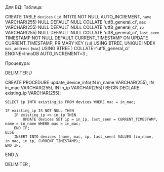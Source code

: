 Для БД:
Таблица:

CREATE TABLE `devices` (
	`id` INT(11) NOT NULL AUTO_INCREMENT,
	`name` VARCHAR(255) NULL DEFAULT NULL COLLATE 'utf8_general_ci',
	`mac` VARCHAR(255) NULL DEFAULT NULL COLLATE 'utf8_general_ci',
	`ip` VARCHAR(255) NULL DEFAULT NULL COLLATE 'utf8_general_ci',
	`last_seen` TIMESTAMP NOT NULL DEFAULT CURRENT_TIMESTAMP ON UPDATE CURRENT_TIMESTAMP,
	PRIMARY KEY (`id`) USING BTREE,
	UNIQUE INDEX `mac_address` (`mac`) USING BTREE
)
COLLATE='utf8_general_ci'
ENGINE=InnoDB
AUTO_INCREMENT=3
;


Процедура:


DELIMITER //

CREATE PROCEDURE update_device_info(IN in_name VARCHAR(255), IN in_mac VARCHAR(255), IN in_ip VARCHAR(255))
BEGIN
    DECLARE existing_ip VARCHAR(255);

    SELECT ip INTO existing_ip FROM devices WHERE mac = in_mac;

    IF existing_ip IS NOT NULL THEN
        IF existing_ip <> in_ip THEN
            UPDATE devices SET ip = in_ip, last_seen = CURRENT_TIMESTAMP, name = in_name WHERE mac = in_mac;
        END IF;
    ELSE
        INSERT INTO devices (name, mac, ip, last_seen) VALUES (in_name, in_mac, in_ip, CURRENT_TIMESTAMP);
    END IF;
END //

DELIMITER ;
